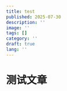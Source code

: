 ```yaml
---
title: test
published: 2025-07-30
description: ''
image: ''
tags: []
category: ''
draft: true 
lang: ''
---
```



# 测试文章